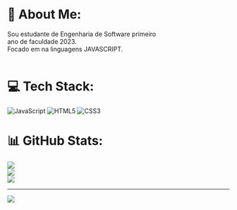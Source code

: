 # 💫 About Me:
Sou estudante de Engenharia de Software primeiro <br>ano de faculdade 2023.<br>Focado em na linguagens JAVASCRIPT.<br><br> 


# 💻 Tech Stack:
![JavaScript](https://img.shields.io/badge/javascript-%23323330.svg?style=for-the-badge&logo=javascript&logoColor=%23F7DF1E) ![HTML5](https://img.shields.io/badge/html5-%23E34F26.svg?style=for-the-badge&logo=html5&logoColor=white) ![CSS3](https://img.shields.io/badge/css3-%231572B6.svg?style=for-the-badge&logo=css3&logoColor=white)
# 📊 GitHub Stats:
![](https://github-readme-stats.vercel.app/api?username=DV08Melqui&theme=dracula&hide_border=false&include_all_commits=false&count_private=false)<br/>
![](https://github-readme-streak-stats.herokuapp.com/?user=DV08Melqui&theme=dracula&hide_border=false)<br/>
![](https://github-readme-stats.vercel.app/api/top-langs/?username=DV08Melqui&theme=dracula&hide_border=false&include_all_commits=false&count_private=false&layout=compact)

---
[![](https://visitcount.itsvg.in/api?id=DV08Melqui&icon=0&color=0)](https://visitcount.itsvg.in)

<!-- Proudly created with GPRM ( https://gprm.itsvg.in ) -->